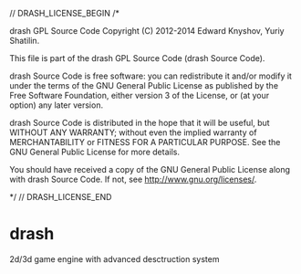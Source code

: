 // DRASH_LICENSE_BEGIN
/*

drash GPL Source Code
Copyright (C) 2012-2014 Edward Knyshov, Yuriy Shatilin.

This file is part of the drash GPL Source Code (drash Source Code).

drash Source Code is free software: you can redistribute it and/or modify
it under the terms of the GNU General Public License as published by
the Free Software Foundation, either version 3 of the License, or
(at your option) any later version.

drash Source Code is distributed in the hope that it will be useful,
but WITHOUT ANY WARRANTY; without even the implied warranty of
MERCHANTABILITY or FITNESS FOR A PARTICULAR PURPOSE.  See the
GNU General Public License for more details.

You should have received a copy of the GNU General Public License
along with drash Source Code.  If not, see <http://www.gnu.org/licenses/>.

*/
// DRASH_LICENSE_END

drash
=====

2d/3d game engine with advanced desctruction system
